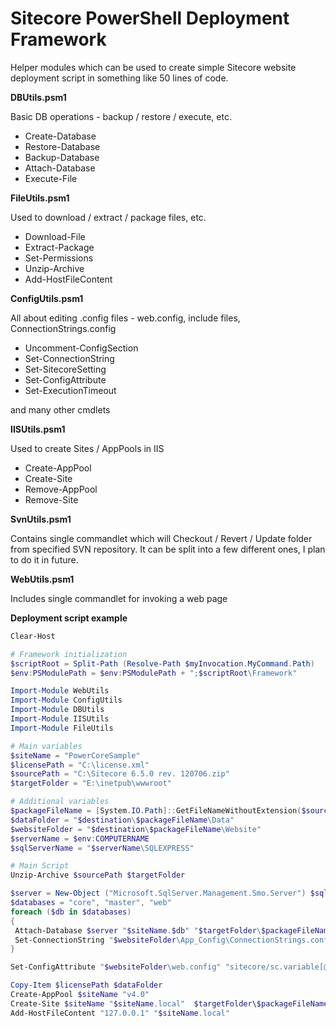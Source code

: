 Sitecore PowerShell Deployment Framework
==================

Helper modules which can be used to create simple Sitecore website deployment script in something like 50 lines of code.

**DBUtils.psm1**

Basic DB operations - backup / restore / execute, etc.

* Create-Database
* Restore-Database
* Backup-Database
* Attach-Database
* Execute-File

**FileUtils.psm1**

Used to download / extract / package files, etc.

* Download-File
* Extract-Package
* Set-Permissions
* Unzip-Archive
* Add-HostFileContent

**ConfigUtils.psm1**

All about editing .config files - web.config, include files, ConnectionStrings.config

* Uncomment-ConfigSection
* Set-ConnectionString
* Set-SitecoreSetting
* Set-ConfigAttribute
* Set-ExecutionTimeout

and many other cmdlets

**IISUtils.psm1**

Used to create Sites / AppPools in IIS

* Create-AppPool
* Create-Site
* Remove-AppPool
* Remove-Site

**SvnUtils.psm1**

Contains single commandlet which will Checkout / Revert / Update folder from specified SVN repository. It can be split into a few different ones, I plan to do it in future.

**WebUtils.psm1**

Includes single commandlet for invoking a web page

**Deployment script example**

 ```powershell
Clear-Host

# Framework initialization
$scriptRoot = Split-Path (Resolve-Path $myInvocation.MyCommand.Path)
$env:PSModulePath = $env:PSModulePath + ";$scriptRoot\Framework"

Import-Module WebUtils
Import-Module ConfigUtils
Import-Module DBUtils
Import-Module IISUtils
Import-Module FileUtils

# Main variables
$siteName = "PowerCoreSample"
$licensePath = "C:\license.xml"
$sourcePath = "C:\Sitecore 6.5.0 rev. 120706.zip"
$targetFolder = "E:\inetpub\wwwroot"

# Additional variables
$packageFileName = [System.IO.Path]::GetFileNameWithoutExtension($sourcePath)
$dataFolder = "$destination\$packageFileName\Data"
$websiteFolder = "$destination\$packageFileName\Website"
$serverName = $env:COMPUTERNAME
$sqlServerName = "$serverName\SQLEXPRESS"

# Main Script
Unzip-Archive $sourcePath $targetFolder

$server = New-Object ("Microsoft.SqlServer.Management.Smo.Server") $sqlServerName
$databases = "core", "master", "web"
foreach ($db in $databases)
{
  Attach-Database $server "$siteName.$db" "$targetFolder\$packageFileName\Databases\Sitecore.$db.mdf" "$destination\$packageFileName\Databases\Sitecore.$db.ldf"
  Set-ConnectionString "$websiteFolder\App_Config\ConnectionStrings.config" "$db" "Trusted_Connection=Yes;Data Source=$sqlServerName;Database=$siteName.$db"
}

Set-ConfigAttribute "$websiteFolder\web.config" "sitecore/sc.variable[@name='dataFolder']" "value" $dataFolder   

Copy-Item $licensePath $dataFolder
Create-AppPool $siteName "v4.0"
Create-Site $siteName "$siteName.local"  $targetFolder\$packageFileName
Add-HostFileContent "127.0.0.1" "$siteName.local"

 ```
